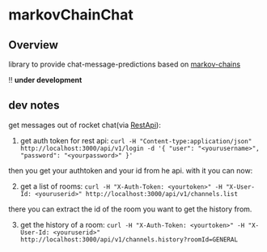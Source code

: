# markovChainChat

## Overview

library to provide chat-message-predictions based on [markov-chains](https://en.wikipedia.org/wiki/Markov_chain)

:bangbang: **under development**

## dev notes

get messages out of rocket chat(via [RestApi](https://rocket.chat/docs/developer-guides/rest-api/)):

1. get auth token for rest api: `curl -H "Content-type:application/json" http://localhost:3000/api/v1/login -d '{ "user": "<yourusername>", "password": "<yourpassword>" }'`

then you get your authtoken and your id from he api. with it you can now:

2. get a list of rooms: `curl -H "X-Auth-Token: <yourtoken>" -H "X-User-Id: <youruserid>" http://localhost:3000/api/v1/channels.list`

there you can extract the id of the room you want to get the history from.

3. get the history of a room: `curl -H "X-Auth-Token: <yourtoken>" -H "X-User-Id: <youruserid>" http://localhost:3000/api/v1/channels.history?roomId=GENERAL`
